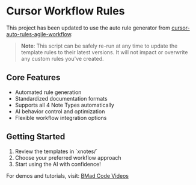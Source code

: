 # Cursor Workflow Rules

This project has been updated to use the auto rule generator from [cursor-auto-rules-agile-workflow](https://github.com/bmadcode/cursor-auto-rules-agile-workflow).

> **Note**: This script can be safely re-run at any time to update the template rules to their latest versions. It will not impact or overwrite any custom rules you've created.

## Core Features

- Automated rule generation
- Standardized documentation formats
- Supports all 4 Note Types automatically
- AI behavior control and optimization
- Flexible workflow integration options

## Getting Started

1. Review the templates in \`xnotes/\`
2. Choose your preferred workflow approach
3. Start using the AI with confidence!

For demos and tutorials, visit: [BMad Code Videos](https://youtube.com/bmadcode)
